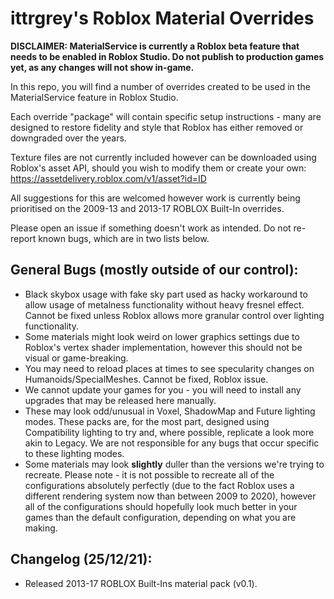 # ittrgrey's Roblox Material Overrides

**DISCLAIMER: MaterialService is currently a Roblox beta feature that needs to be enabled in Roblox Studio. Do not publish to production games yet, as any changes will not show in-game.**

In this repo, you will find a number of overrides created to be used in the MaterialService feature in Roblox Studio.

Each override "package" will contain specific setup instructions - many are designed to restore fidelity and style that Roblox has either removed or downgraded over the years. 

Texture files are not currently included however can be downloaded using Roblox's asset API, should you wish to modify them or create your own: https://assetdelivery.roblox.com/v1/asset?id=ID

All suggestions for this are welcomed however work is currently being prioritised on the 2009-13 and 2013-17 ROBLOX Built-In overrides. 

Please open an issue if something doesn't work as intended. Do not re-report known bugs, which are in two lists below.

## General Bugs (mostly outside of our control):
- Black skybox usage with fake sky part used as hacky workaround to allow usage of metalness functionality without heavy fresnel effect. Cannot be fixed unless Roblox allows more granular control over lighting functionality.
- Some materials might look weird on lower graphics settings due to Roblox's vertex shader implementation, however this should not be visual or game-breaking.
- You may need to reload places at times to see specularity changes on Humanoids/SpecialMeshes. Cannot be fixed, Roblox issue.
- We cannot update your games for you - you will need to install any upgrades that may be released here manually.
- These may look odd/unusual in Voxel, ShadowMap and Future lighting modes. These packs are, for the most part, designed using Compatibility lighting to try and, where possible, replicate a look more akin to Legacy. We are not responsible for any bugs that occur specific to these lighting modes.
- Some materials may look **slightly** duller than the versions we're trying to recreate. Please note - it is not possible to recreate all of the configurations absolutely perfectly (due to the fact Roblox uses a different rendering system now than between 2009 to 2020), however all of the configurations should hopefully look much better in your games than the default configuration, depending on what you are making.

## Changelog (25/12/21):
- Released 2013-17 ROBLOX Built-Ins material pack (v0.1).
